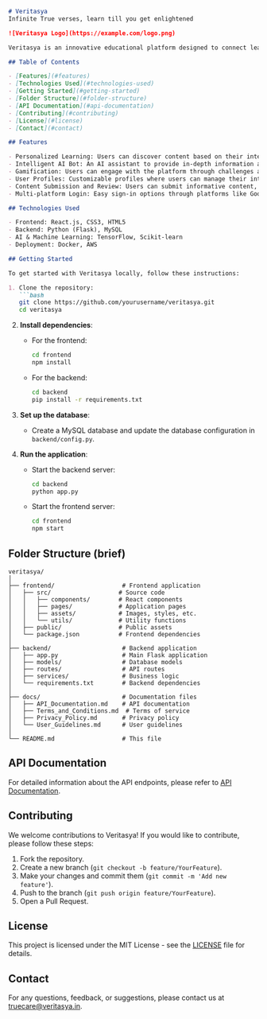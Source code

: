 ```markdown
# Veritasya
Infinite True verses, learn till you get enlightened

![Veritasya Logo](https://example.com/logo.png)

Veritasya is an innovative educational platform designed to connect learners with valuable resources tailored to their interests. By utilizing advanced AI algorithms, we provide personalized content recommendations that empower users to enhance their knowledge and skills in various fields.

## Table of Contents

- [Features](#features)
- [Technologies Used](#technologies-used)
- [Getting Started](#getting-started)
- [Folder Structure](#folder-structure)
- [API Documentation](#api-documentation)
- [Contributing](#contributing)
- [License](#license)
- [Contact](#contact)

## Features

- Personalized Learning: Users can discover content based on their interests, such as Machine Learning, Web Development, etc.
- Intelligent AI Bot: An AI assistant to provide in-depth information and answer user queries.
- Gamification: Users can engage with the platform through challenges and earn rewards.
- User Profiles: Customizable profiles where users can manage their interests and saved content.
- Content Submission and Review: Users can submit informative content, which undergoes AI-powered checks before publishing.
- Multi-platform Login: Easy sign-in options through platforms like Google, Apple, and Twitter.

## Technologies Used

- Frontend: React.js, CSS3, HTML5
- Backend: Python (Flask), MySQL
- AI & Machine Learning: TensorFlow, Scikit-learn
- Deployment: Docker, AWS

## Getting Started

To get started with Veritasya locally, follow these instructions:

1. Clone the repository:
   ```bash
   git clone https://github.com/yourusername/veritasya.git
   cd veritasya
   ```

2. **Install dependencies**:
   - For the frontend:
     ```bash
     cd frontend
     npm install
     ```

   - For the backend:
     ```bash
     cd backend
     pip install -r requirements.txt
     ```

3. **Set up the database**:
   - Create a MySQL database and update the database configuration in `backend/config.py`.

4. **Run the application**:
   - Start the backend server:
     ```bash
     cd backend
     python app.py
     ```

   - Start the frontend server:
     ```bash
     cd frontend
     npm start
     ```

## Folder Structure (brief)

```
veritasya/
│
├── frontend/                   # Frontend application
│   ├── src/                   # Source code
│   │   ├── components/        # React components
│   │   ├── pages/             # Application pages
│   │   ├── assets/            # Images, styles, etc.
│   │   └── utils/             # Utility functions
│   ├── public/                # Public assets
│   └── package.json           # Frontend dependencies
│
├── backend/                    # Backend application
│   ├── app.py                  # Main Flask application
│   ├── models/                 # Database models
│   ├── routes/                 # API routes
│   ├── services/               # Business logic
│   └── requirements.txt        # Backend dependencies
│
├── docs/                       # Documentation files
│   ├── API_Documentation.md    # API documentation
│   ├── Terms_and_Conditions.md  # Terms of service
│   ├── Privacy_Policy.md       # Privacy policy
│   └── User_Guidelines.md      # User guidelines
│
└── README.md                   # This file
```

## API Documentation

For detailed information about the API endpoints, please refer to [API Documentation](./docs/API_Documentation.md).

## Contributing

We welcome contributions to Veritasya! If you would like to contribute, please follow these steps:

1. Fork the repository.
2. Create a new branch (`git checkout -b feature/YourFeature`).
3. Make your changes and commit them (`git commit -m 'Add new feature'`).
4. Push to the branch (`git push origin feature/YourFeature`).
5. Open a Pull Request.

## License

This project is licensed under the MIT License - see the [LICENSE](LICENSE) file for details.

## Contact

For any questions, feedback, or suggestions, please contact us at [truecare@veritasya.in](mailto:sonnetspprt@gmail.com).
